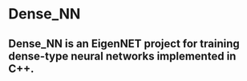 # Dense_NN
## Dense_NN is an EigenNET project for training dense-type neural networks implemented in C++.

